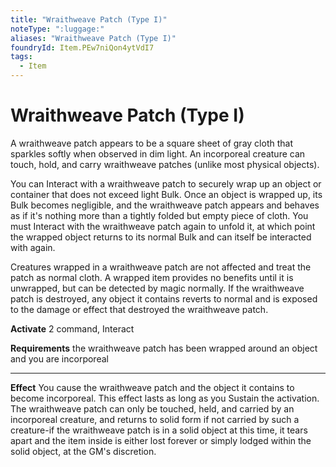 ```yaml
---
title: "Wraithweave Patch (Type I)"
noteType: ":luggage:"
aliases: "Wraithweave Patch (Type I)"
foundryId: Item.PEw7niQon4ytVdI7
tags:
  - Item
---
```


# Wraithweave Patch (Type I)

A wraithweave patch appears to be a square sheet of gray cloth that sparkles softly when observed in dim light. An incorporeal creature can touch, hold, and carry wraithweave patches (unlike most physical objects).

You can Interact with a wraithweave patch to securely wrap up an object or container that does not exceed light Bulk. Once an object is wrapped up, its Bulk becomes negligible, and the wraithweave patch appears and behaves as if it's nothing more than a tightly folded but empty piece of cloth. You must Interact with the wraithweave patch again to unfold it, at which point the wrapped object returns to its normal Bulk and can itself be interacted with again.

Creatures wrapped in a wraithweave patch are not affected and treat the patch as normal cloth. A wrapped item provides no benefits until it is unwrapped, but can be detected by magic normally. If the wraithweave patch is destroyed, any object it contains reverts to normal and is exposed to the damage or effect that destroyed the wraithweave patch.

**Activate** 2 command, Interact

**Requirements** the wraithweave patch has been wrapped around an object and you are incorporeal

* * *

**Effect** You cause the wraithweave patch and the object it contains to become incorporeal. This effect lasts as long as you Sustain the activation. The wraithweave patch can only be touched, held, and carried by an incorporeal creature, and returns to solid form if not carried by such a creature-if the wraithweave patch is in a solid object at this time, it tears apart and the item inside is either lost forever or simply lodged within the solid object, at the GM's discretion.
